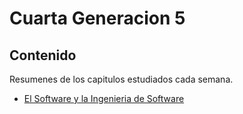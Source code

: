 <!-- LTeX: language=es -->

# Cuarta Generacion 5

## Contenido

Resumenes de los capitulos estudiados cada semana.

- [El Software y la Ingenieria de Software](el_software_y_la_ing_de_software)

